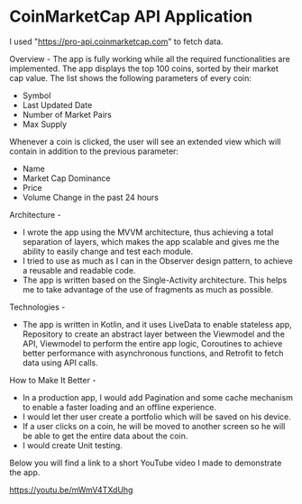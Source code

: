 # CoinMarketCap API Application

I used "https://pro-api.coinmarketcap.com" to fetch data.

Overview -
The app is fully working while all the required functionalities are implemented.
The app displays the top 100 coins, sorted by their market cap value.
The list shows the following parameters of every coin:
- Symbol
- Last Updated Date
- Number of Market Pairs
- Max Supply

Whenever a coin is clicked, the user will see an extended view which will contain in addition to the previous parameter:
- Name
- Market Cap Dominance
- Price
- Volume Change in the past 24 hours

Architecture - 
- I wrote the app using the MVVM architecture, thus achieving a total separation of layers, which makes the app scalable and gives me the ability to easily change and test each module. 
- I tried to use as much as I can in the Observer design pattern, to achieve a reusable and readable code.
- The app is written based on the Single-Activity architecture. This helps me to take advantage of the use of fragments as much as possible.

Technologies - 
- The app is written in Kotlin, and it uses LiveData to enable stateless app, Repository to create an abstract layer between the Viewmodel and the API, Viewmodel to perform the entire app logic, Coroutines to achieve better performance with asynchronous functions, and Retrofit to fetch data using API calls.

How to Make It Better -
- In a production app, I would add Pagination and some cache mechanism to enable a faster loading and an offline experience.
- I would let ther user create a portfolio which will be saved on his device.
- If a user clicks on a coin, he will be moved to another screen so he will be able to get the entire data about the coin.
- I would create Unit testing.


Below you will find a link to a short YouTube video I made to demonstrate the app.

https://youtu.be/mWmV4TXdUhg
